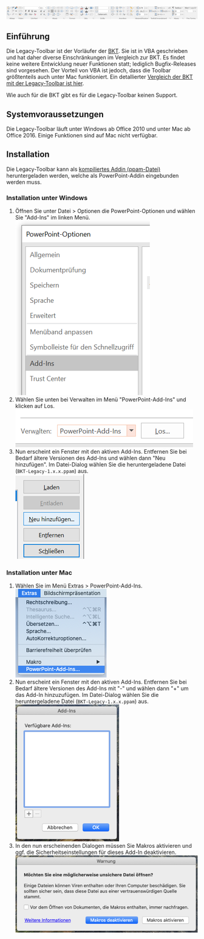 <img src="documentation/screenshot-legacy.png">

## Einführung

Die Legacy-Toolbar ist der Vorläufer der [BKT](README.md). Sie ist in VBA geschrieben und hat daher diverse Einschränkungen im Vergleich zur BKT. Es findet keine weitere Entwicklung neuer Funktionen statt; lediglich Bugfix-Releases sind vorgesehen. Der Vorteil von VBA ist jedoch, dass die Toolbar größtenteils auch unter Mac funktioniert. Ein detallierter [Vergleich der BKT mit der Legacy-Toolbar ist hier](comparison.md).

Wie auch für die BKT gibt es für die Legacy-Toolbar keinen Support.

## Systemvoraussetzungen

Die Legacy-Toolbar läuft unter Windows ab Office 2010 und unter Mac ab Office 2016. Einige Funktionen sind auf Mac nicht verfügbar.

## Installation

Die Legacy-Toolbar kann als [kompiliertes Addin (ppam-Datei)](https://github.com/pyro-team/bkt-toolbox/releases/latest) heruntergeladen werden, welche als PowerPoint-Addin eingebunden werden muss.

### Installation unter Windows

1. Öffnen Sie unter Datei > Optionen die PowerPoint-Optionen und wählen Sie "Add-Ins" im linken Menü.<br><img src="documentation/legacy_install_1.png">
1. Wählen Sie unten bei Verwalten im Menü "PowerPoint-Add-Ins" und klicken auf Los.<br><img src="documentation/legacy_install_2.png">
1. Nun erscheint ein Fenster mit den aktiven Add-Ins. Entfernen Sie bei Bedarf ältere Versionen des Add-Ins und wählen dann "Neu hinzufügen". Im Datei-Dialog wählen Sie die heruntergeladene Datei (`BKT-Legacy-1.x.x.ppam`) aus.<br><img src="documentation/legacy_install_3.png">

### Installation unter Mac

1. Wählen Sie im Menü Extras > PowerPoint-Add-Ins.<br><img src="documentation/legacy_install_mac1.png">
1. Nun erscheint ein Fenster mit den aktiven Add-Ins. Entfernen Sie bei Bedarf ältere Versionen des Add-Ins mit "-" und wählen dann "+" um das Add-In hinzuzufügen. Im Datei-Dialog wählen Sie die heruntergeladene Datei (`BKT-Legacy-1.x.x.ppam`) aus.<br><img src="documentation/legacy_install_mac2.png">
1. In den nun erscheinenden Dialogen müssen Sie Makros aktivieren und ggf. die Sicherheitseinstellungen für dieses Add-In deaktivieren.<br><img src="documentation/legacy_install_mac3.png">